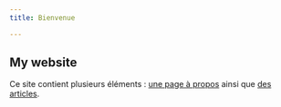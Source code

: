 ```yaml
---
title: Bienvenue

---
```

## My website
Ce site contient plusieurs éléments : [une page à propos](/labveilletech/propos) ainsi que [des articles](/labveilletech/articles).

